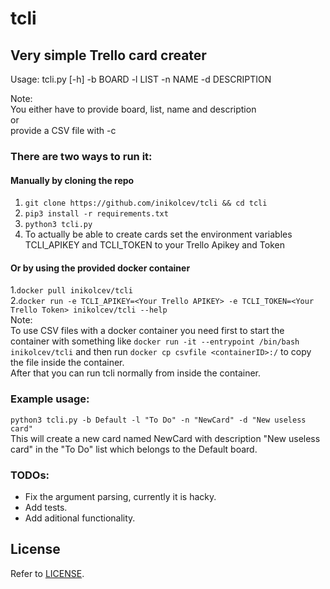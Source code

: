 # tcli
## Very simple Trello card creater

Usage: tcli.py [-h] -b BOARD -l LIST -n NAME -d DESCRIPTION <br />

Note: <br />
      You either have to provide board, list, name and description <br />
      or <br />
      provide a CSV file with -c <br />

### There are two ways to run it:
#### Manually by cloning the repo

1. `git clone https://github.com/inikolcev/tcli && cd tcli` <br />
2. `pip3 install -r requirements.txt` <br />
3. `python3 tcli.py` <br />
4. To actually be able to create cards set the environment variables TCLI_APIKEY and TCLI_TOKEN to your Trello Apikey and Token

#### Or by using the provided docker container
1.`docker pull inikolcev/tcli` <br />
2.`docker run -e TCLI_APIKEY=<Your Trello APIKEY> -e TCLI_TOKEN=<Your Trello Token> inikolcev/tcli --help` <br />
Note: <br />
To use CSV files with a docker container you need first to start the container with something like `docker run -it --entrypoint /bin/bash inikolcev/tcli` and then run `docker cp csvfile <containerID>:/` to copy the file inside the container.<br />
After that you can run tcli normally from inside the container.

### Example usage:
`python3 tcli.py -b Default -l "To Do" -n "NewCard" -d "New useless card"` <br />
This will create a new card named NewCard with description "New useless card" in the "To Do" list which belongs to the Default board.

### TODOs:
  - Fix the argument parsing, currently it is hacky.
  - Add tests.
  - Add aditional functionality.

## License

Refer to [LICENSE](LICENSE).
